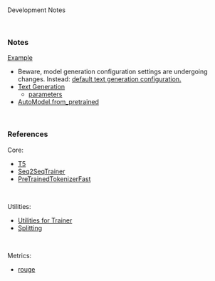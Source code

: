 <br>

Development Notes

<br>

### Notes

[Example](https://huggingface.co/docs/transformers/tasks/summarization)

* Beware, model generation configuration settings are undergoing changes.  Instead: [default text generation configuration.](https://huggingface.co/docs/transformers/generation_strategies#default-text-generation-configuration)
* [Text Generation](https://huggingface.co/docs/transformers/main_classes/text_generation)
  * [parameters](https://huggingface.co/docs/transformers/v4.42.0/en/main_classes/text_generation#transformers.GenerationConfig)
* [AutoModel.from_pretrained](https://huggingface.co/docs/transformers/v4.42.0/en/model_doc/auto#transformers.AutoModel.from_pretrained)


<br>

### References

Core:
* [T5](https://huggingface.co/google-t5)
* [Seq2SeqTrainer](https://huggingface.co/docs/transformers/v4.42.0/en/main_classes/trainer#transformers.Seq2SeqTrainer)
* [PreTrainedTokenizerFast](https://huggingface.co/docs/transformers/v4.42.0/en/main_classes/tokenizer#transformers.PreTrainedTokenizerFast)

<br>

Utilities:
* [Utilities for Trainer](https://huggingface.co/docs/transformers/v4.42.0/en/internal/trainer_utils#transformers.EvalPrediction)
* [Splitting](https://huggingface.co/docs/datasets/v2.20.0/en/package_reference/main_classes#datasets.Dataset.train_test_split)

<br>

Metrics:
* [rouge](https://huggingface.co/spaces/evaluate-metric/rouge)


<br>
<br>

<br>
<br>

<br>
<br>

<br>
<br>
